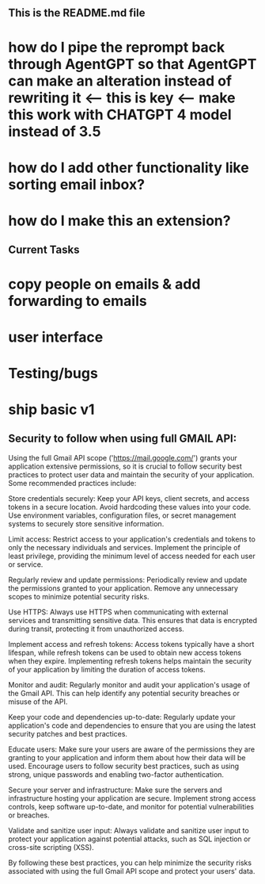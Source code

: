 ## This is the README.md file 
 # how do I pipe the reprompt back through AgentGPT so that AgentGPT can make an alteration instead of rewriting it <-- this is key <-- make this work with CHATGPT 4 model instead of 3.5 
 # how do I add other functionality like sorting email inbox? 
 # how do I make this an extension? 



## Current Tasks  
# copy people on emails & add forwarding to emails 

# user interface 

# Testing/bugs 

# ship basic v1 


## Security to follow when using full GMAIL API: 

Using the full Gmail API scope ('https://mail.google.com/') grants your application extensive permissions, so it is crucial to follow security best practices to protect user data and maintain the security of your application. Some recommended practices include:

Store credentials securely: Keep your API keys, client secrets, and access tokens in a secure location. Avoid hardcoding these values into your code. Use environment variables, configuration files, or secret management systems to securely store sensitive information.

Limit access: Restrict access to your application's credentials and tokens to only the necessary individuals and services. Implement the principle of least privilege, providing the minimum level of access needed for each user or service.

Regularly review and update permissions: Periodically review and update the permissions granted to your application. Remove any unnecessary scopes to minimize potential security risks.

Use HTTPS: Always use HTTPS when communicating with external services and transmitting sensitive data. This ensures that data is encrypted during transit, protecting it from unauthorized access.

Implement access and refresh tokens: Access tokens typically have a short lifespan, while refresh tokens can be used to obtain new access tokens when they expire. Implementing refresh tokens helps maintain the security of your application by limiting the duration of access tokens.

Monitor and audit: Regularly monitor and audit your application's usage of the Gmail API. This can help identify any potential security breaches or misuse of the API.

Keep your code and dependencies up-to-date: Regularly update your application's code and dependencies to ensure that you are using the latest security patches and best practices.

Educate users: Make sure your users are aware of the permissions they are granting to your application and inform them about how their data will be used. Encourage users to follow security best practices, such as using strong, unique passwords and enabling two-factor authentication.

Secure your server and infrastructure: Make sure the servers and infrastructure hosting your application are secure. Implement strong access controls, keep software up-to-date, and monitor for potential vulnerabilities or breaches.

Validate and sanitize user input: Always validate and sanitize user input to protect your application against potential attacks, such as SQL injection or cross-site scripting (XSS).

By following these best practices, you can help minimize the security risks associated with using the full Gmail API scope and protect your users' data.
